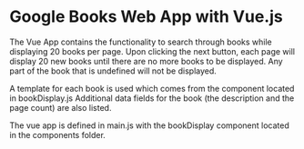 # Google Books Web App with Vue.js
The Vue App contains the functionality to search through books while displaying 20 books per page.  Upon clicking the next button, 
each page will display 20 new books until there are no more books to be displayed.  Any part of the book that is undefined will not be displayed.

A template for each book is used which comes from the component located in bookDisplay.js
Additional data fields for the book (the description and the page count) are also listed.


The vue app is defined in main.js with the bookDisplay component located in the components folder.

